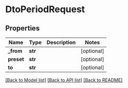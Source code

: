 # DtoPeriodRequest

## Properties

Name | Type | Description | Notes
------------ | ------------- | ------------- | -------------
**_from** | **str** |  | [optional] 
**preset** | **str** |  | [optional] 
**to** | **str** |  | [optional] 

[[Back to Model list]](../README.md#documentation-for-models) [[Back to API list]](../README.md#documentation-for-api-endpoints) [[Back to README]](../README.md)


